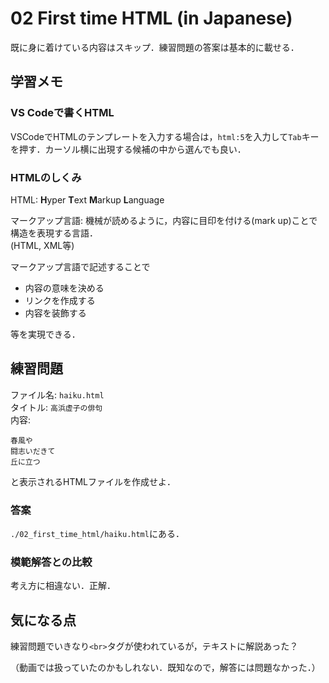 # 02 First time HTML (in Japanese)

既に身に着けている内容はスキップ．練習問題の答案は基本的に載せる．

## 学習メモ

### VS Codeで書くHTML

VSCodeでHTMLのテンプレートを入力する場合は，`html:5`を入力して`Tab`キーを押す．カーソル横に出現する候補の中から選んでも良い．

### HTMLのしくみ

HTML: **H**yper **T**ext **M**arkup **L**anguage

マークアップ言語: 機械が読めるように，内容に目印を付ける(mark up)ことで構造を表現する言語．<br>
(HTML, XML等)

マークアップ言語で記述することで
- 内容の意味を決める
- リンクを作成する
- 内容を装飾する

等を実現できる．

## 練習問題

ファイル名: `haiku.html`<br>
タイトル: `高浜虚子の俳句`<br>
内容:

```
春風や
闘志いだきて
丘に立つ
```

と表示されるHTMLファイルを作成せよ．

### 答案

`./02_first_time_html/haiku.html`にある．

### 模範解答との比較

考え方に相違ない．正解．

## 気になる点

練習問題でいきなり`<br>`タグが使われているが，テキストに解説あった？

（動画では扱っていたのかもしれない．既知なので，解答には問題なかった．）